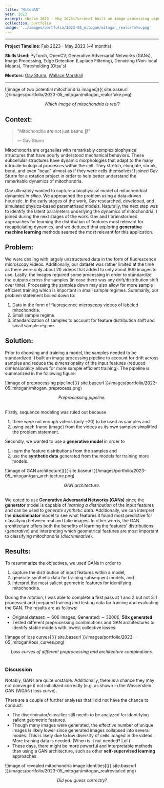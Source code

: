 ```yaml
---
title: "MitoGAN"
year: 2023
excerpt: <b>Jan 2023 - May 2023</b><br>I built an image processing pipeline and trained a GAN to generate synthetic data. This data is used to train subsequent models that simulate mitochondrial dynamics.
collection: portfolio
image: '../images/portfolio/2023-05_mitogan/mitogan_realorfake.png'
---
```


<hr>

**Project Timeline**: Feb 2023 - May 2023 (~4 months)

**Skills Used**: PyTorch, OpenCV, Generative Adversarial Networks (GANs), Image Processing, Edge Detection (Laplace Filtering), Denoising (Non-local Means), Thresholding (Otsu's)

**Mentors**: [Gav Sturm](https://www.linkedin.com/in/gabriel-gav-sturm-551666147/), [Wallace Marshall](https://cellgeometry.ucsf.edu/)

<hr>

![image of two potential mitochondria images]({{ site.baseurl }}/images/portfolio/2023-05_mitogan/mitogan_realorfake.png)
<div align="center"><em>Which image of mitochondria is real?</em></div>

## Context:

> "Mitochondria are not just beans 🤬!" 
> 
> — Gav Sturm

Mitochondria are organelles with remarkably complex biophysical structures that have poorly understood mechanical behaviors. These subcellular structures have dynamic morphologies that adapt to the many intricate biological processes within the cell. They stretch, elongate, shrink, bend, and even "bead" almost as if they were cells themselves! I joined Gav Sturm for a rotation project in order to help better understand the remarkable dynamics of mitochondria.

Gav ultimately wanted to capture a biophysical model of mitochondrial dynamics *in silico*. We approached the problem using a data-driven heuristic. In the early stages of the work, Gav researched, developed, and simulated physics-based parametrized models. Naturally, the next step was to identify the latent parameters underlying the dynamics of mitochondria. I joined during the next stages of the work. Gav and I brainstormed approaches for <span class="highlight">learning the distribution of features</span> most relevant for recapitulating dynamics, and we deduced that exploring **generative machine learning** methods seemed the most relevant for this application.

## Problem:

We were dealing with largely unstructured data in the form of fluorescence microscopy videos. Additionally, our dataset was rather limited at the time as there were only about 20 videos that added to only about 600 images to use. Lastly, the images required some processing in order to standardize the outputs across the samples (in case there was any drift/distribution shift over time). Processing the samples down may also allow for more sample efficient training which is important in small sample regimes. Summarily, our problem statement boiled down to:

1. Data in the form of fluorescence microscopy <span class="highlight">videos</span> of labeled mitochondria.
2. <span class="highlight">Small sample regime</span>.
3. Standardization of samples to account for feature <span class="highlight">distribution shift</span> and small sample regime.

## Solution:

Prior to choosing and training a model, the samples needed to be standardized. I built an image processing pipeline to account for drift across samples and reduce the dimensionality of the input features (reduced dimensionality allows for more sample efficient training). The pipeline is summarized in the following figure:

![image of preprocessing pipeline]({{ site.baseurl }}/images/portfolio/2023-05_mitogan/mitogan_preprocess.png)
<div align="center"><em>Preprocessing pipeline.</em></div>

<br style="margin-top: -30px;">

Firstly, sequence modeling was ruled out because

1. there were <span class="highlight">not enough videos</span> (only ~20) to be used as samples and
2. using each frame (image) from the videos as its own samples simplified the problem statement.

Secondly, we wanted to use a **generative model** in order to

1. learn the feature distributions from the samples and
2. use the **synthetic data** generated from the models for training more models.

![image of GAN architecture]({{ site.baseurl }}/images/portfolio/2023-05_mitogan/gan_architecture.png)
<div align="center"><em>GAN architecture.</em></div>

<br style="margin-top: -30px;">

We opted to use **Generative Adversarial Networks (GANs)** since the **generator** model is capable of *learning a distribution* of the input features and can be used to *generate synthetic data*. Additionally, we can interpret the **discriminator** model to see what features it found most predictive for classifying between real and fake images. In other words, <span class="highlight">the GAN architecture offers both the benefits of learning the features' distributions (*generative*) and interpreting which geometrical features are most important to classifying mitochondria (*discriminative*)</span>.

## Results:

To resummarize the objectives, we used GANs in order to

1. capture the distribution of input features within a model,
2. generate synthetic data for training subsequent models, and
3. interpret the most salient geometric features for identifying mitochondria.

During the rotation, I was able to complete a first pass at 1 and 2 but not 3. I processed and prepared training and testing data for training and evaluating the GAN. The results are as follows:

* Original dataset: ∼ 600 images; Generated: ∼ 30000; **50x generated**
* Tested different preprocessing combinations and GAN architectures to identify stable models with lowest collective losses:

![image of loss curves]({{ site.baseurl }}/images/portfolio/2023-05_mitogan/loss_curves.png)
<div align="center"><em>Loss curves of different preprocessing and architecture combinations.</em></div>

<br style="margin-top: -30px;">

### Discussion

Notably, GANs are quite unstable. Additionally, there is a chance they may not converge if not initialized correctly (e.g. as shown in the Wasserstein GAN (WGAN) loss curve).

There are a couple of further analyses that I did not have the chance to conduct:

* The discriminator/classifier still needs to be analyzed for <span class="highlight">identifying salient geometric features</span>.
* Though many images were generated, the effective number of unique images is likely lower since <span class="highlight">generated images collapsed into several modes</span>. This is likely due to low diversity of cells imaged in the videos. More training data is needed. (When is it not needed? Lol.)
* These days, there might be more powerful and interpretable methods than using a GAN architecture, such as other **self-supervised learning** approaches.

![image of revealed mitochondria image identities]({{ site.baseurl }}/images/portfolio/2023-05_mitogan/mitogan_realrevealed.png)
<div align="center"><em>Did you guess correctly?</em></div>

